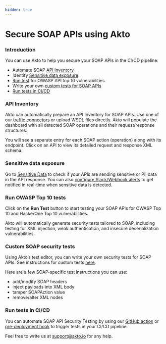 ```yaml
---
hidden: true
---
```


# Secure SOAP APIs using Akto

### Introduction

You can use Akto to help you secure your SOAP APIs in the CI/CD pipeline:

* Automate SOAP [API Inventory](secure-soap-apis-using-akto.md#api-inventory)
* Identify [Sensitive data exposure](secure-soap-apis-using-akto.md#sensitive-data-exposure)
* [Run test](secure-soap-apis-using-akto.md#run-owasp-top-10-tests) for OWASP API top 10 vulnerabilities
* Write your own [custom tests for SOAP APIs](secure-soap-apis-using-akto.md#custom-soap-security-tests)
* [Run tests in CI/CD](secure-soap-apis-using-akto.md#run-tests-in-ci-cd)

### API Inventory

Akto can automatically prepare an API Inventory for SOAP APIs. Use one of our [traffic connectors](../../api-security-testing/how-to/broken-reference/) or upload WSDL files directly. Akto will populate the dashboard with all detected SOAP operations and their request/response structures.

You will see a separate entry for each SOAP action (operation) along with its endpoint. Click on an API to view its detailed request and response XML schema.

### Sensitive data exposure

Go to [Sensitive Data](../../agentic-discovery/concepts/sensitive-data.md) to check if your APIs are sending sensitive or PII data in the API response. You can also [configure Slack/Webhook alerts](../../agentic-discovery/concepts/alerts.md) to get notified in real-time when sensitive data is detected.

### Run OWASP Top 10 tests

Click on the **Run Test** button to start testing your SOAP APIs for OWASP Top 10 and HackerOne Top 10 vulnerabilities.

Akto will automatically generate security tests tailored to SOAP, including testing for XML injection, weak authentication, and insecure deserialization vulnerabilities.

### Custom SOAP security tests

Using Akto’s test editor, you can write your own security tests for SOAP APIs. See instructions for custom tests [here](../../probe-library/concepts/custom-test.md).

Here are a few SOAP-specific test instructions you can use:

* add/modify SOAP headers
* inject payloads into XML body
* tamper SOAPAction value
* remove/alter XML nodes

### Run tests in CI/CD

You can automate SOAP API Security Testing by using our [GitHub action](run-test.md) or [pre-deployment hook](run-tests-in-cli-using-akto.md) to trigger tests in your CI/CD pipeline.

Feel free to write us at support@akto.io for any help.
